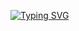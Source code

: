 [![Typing SVG](https://readme-typing-svg.demolab.com?font=Fira+Code&size=40&pause=1000&random=false&width=435&lines=Java+Developer)](https://git.io/typing-svg)
